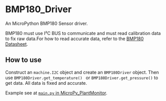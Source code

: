 # BMP180_Driver

An MicroPython BMP180 Sensor driver.

BMP180 must use I²C BUS to communicate and must read calibration data to fix raw data.For how to read accurate data, 
refer to the [BMP180 Datasheet](https://cdn-shop.adafruit.com/datasheets/BST-BMP180-DS000-09.pdf).

## How to use

Construct an `machine.I2C` object and create an `BMP180Driver` object. Then use `BMP180Driver.get_temperature() `
or `BMP180Driver.get_pressure()` to get data. All data is fixed and accurate.

Example see at [`main.py` in MicroPy_PlantMonitor](https://github.com/gaobobo/MicroPy_PlantMonitor/blob/master/program/main.py#L21).